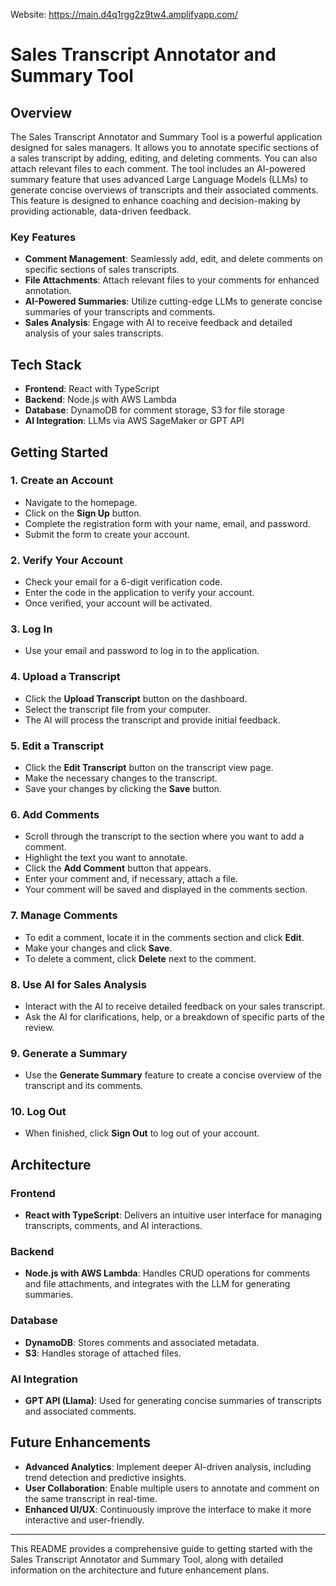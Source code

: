 Website: https://main.d4q1rgg2z9tw4.amplifyapp.com/

# Sales Transcript Annotator and Summary Tool

## Overview

The Sales Transcript Annotator and Summary Tool is a powerful application designed for sales managers. It allows you to annotate specific sections of a sales transcript by adding, editing, and deleting comments. You can also attach relevant files to each comment. The tool includes an AI-powered summary feature that uses advanced Large Language Models (LLMs) to generate concise overviews of transcripts and their associated comments. This feature is designed to enhance coaching and decision-making by providing actionable, data-driven feedback.

### Key Features

- **Comment Management**: Seamlessly add, edit, and delete comments on specific sections of sales transcripts.
- **File Attachments**: Attach relevant files to your comments for enhanced annotation.
- **AI-Powered Summaries**: Utilize cutting-edge LLMs to generate concise summaries of your transcripts and comments.
- **Sales Analysis**: Engage with AI to receive feedback and detailed analysis of your sales transcripts.

## Tech Stack

- **Frontend**: React with TypeScript
- **Backend**: Node.js with AWS Lambda
- **Database**: DynamoDB for comment storage, S3 for file storage
- **AI Integration**: LLMs via AWS SageMaker or GPT API

## Getting Started

### 1. Create an Account

- Navigate to the homepage.
- Click on the **Sign Up** button.
- Complete the registration form with your name, email, and password.
- Submit the form to create your account.

### 2. Verify Your Account

- Check your email for a 6-digit verification code.
- Enter the code in the application to verify your account.
- Once verified, your account will be activated.

### 3. Log In

- Use your email and password to log in to the application.

### 4. Upload a Transcript

- Click the **Upload Transcript** button on the dashboard.
- Select the transcript file from your computer.
- The AI will process the transcript and provide initial feedback.

### 5. Edit a Transcript

- Click the **Edit Transcript** button on the transcript view page.
- Make the necessary changes to the transcript.
- Save your changes by clicking the **Save** button.

### 6. Add Comments

- Scroll through the transcript to the section where you want to add a comment.
- Highlight the text you want to annotate.
- Click the **Add Comment** button that appears.
- Enter your comment and, if necessary, attach a file.
- Your comment will be saved and displayed in the comments section.

### 7. Manage Comments

- To edit a comment, locate it in the comments section and click **Edit**.
- Make your changes and click **Save**.
- To delete a comment, click **Delete** next to the comment.

### 8. Use AI for Sales Analysis

- Interact with the AI to receive detailed feedback on your sales transcript.
- Ask the AI for clarifications, help, or a breakdown of specific parts of the review.

### 9. Generate a Summary

- Use the **Generate Summary** feature to create a concise overview of the transcript and its comments.

### 10. Log Out

- When finished, click **Sign Out** to log out of your account.

## Architecture

### Frontend

- **React with TypeScript**: Delivers an intuitive user interface for managing transcripts, comments, and AI interactions.

### Backend

- **Node.js with AWS Lambda**: Handles CRUD operations for comments and file attachments, and integrates with the LLM for generating summaries.

### Database

- **DynamoDB**: Stores comments and associated metadata.
- **S3**: Handles storage of attached files.

### AI Integration

- **GPT API (Llama)**: Used for generating concise summaries of transcripts and associated comments.

## Future Enhancements

- **Advanced Analytics**: Implement deeper AI-driven analysis, including trend detection and predictive insights.
- **User Collaboration**: Enable multiple users to annotate and comment on the same transcript in real-time.
- **Enhanced UI/UX**: Continuously improve the interface to make it more interactive and user-friendly.

---

This README provides a comprehensive guide to getting started with the Sales Transcript Annotator and Summary Tool, along with detailed information on the architecture and future enhancement plans.

